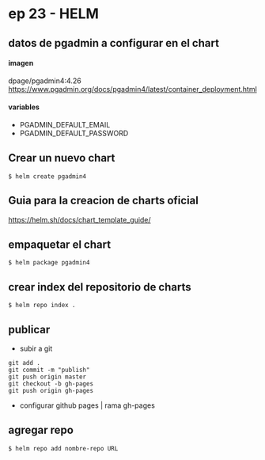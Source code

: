 # ep 23 - HELM



## datos de pgadmin a configurar en el chart
#### imagen
dpage/pgadmin4:4.26
https://www.pgadmin.org/docs/pgadmin4/latest/container_deployment.html

#### variables
- PGADMIN_DEFAULT_EMAIL
- PGADMIN_DEFAULT_PASSWORD


## Crear un nuevo chart

```
$ helm create pgadmin4
```

## Guia para la creacion de charts oficial

https://helm.sh/docs/chart_template_guide/

## empaquetar el chart
```
$ helm package pgadmin4
```

## crear index del repositorio de charts

```
$ helm repo index .
```

## publicar

- subir a git 
```
git add .
git commit -m "publish"
git push origin master
git checkout -b gh-pages
git push origin gh-pages
```
- configurar github pages | rama gh-pages

## agregar repo

```
$ helm repo add nombre-repo URL
```


